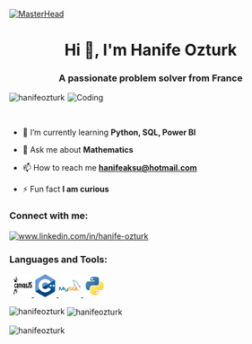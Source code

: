 
[![MasterHead](https://giphy.com/gifs/simple-make-makeit-D6sll7fYG5PaOl1jbA)](https://github.com/hnfks/hanifeozturk)

<h1 align="center">Hi 👋, I'm Hanife Ozturk</h1>
<h3 align="center">A passionate problem solver from France</h3>

<img align="right" alt="Coding" width="400" src="https://encrypted-tbn0.gstatic.com/images?q=tbn:ANd9GcRP4-SoxRVvNog7lxd8TS5tTVOgK1wDjlL8pg&usqp=CAU">

<p align="left"> <img src="https://komarev.com/ghpvc/?username=hanifeozturk&label=Profile%20views&color=0e75b6&style=flat" alt="hanifeozturk" /> </p>

<p align="left"> <a href="https://twitter.com/" target="blank"><img src="https://img.shields.io/twitter/follow/?logo=twitter&style=for-the-badge" alt="" /></a> </p>

- 🌱 I’m currently learning **Python, SQL, Power BI**

- 💬 Ask me about **Mathematics**

- 📫 How to reach me **hanifeaksu@hotmail.com**

- ⚡ Fun fact **I am curious**

<h3 align="left">Connect with me:</h3>
<p align="left">
<a href="https://linkedin.com/in/www.linkedin.com/in/hanife-ozturk" target="blank"><img align="center" src="https://raw.githubusercontent.com/rahuldkjain/github-profile-readme-generator/master/src/images/icons/Social/linked-in-alt.svg" alt="www.linkedin.com/in/hanife-ozturk" height="30" width="40" /></a>
</p>

<h3 align="left">Languages and Tools:</h3>
<p align="left"> <a href="https://canvasjs.com" target="_blank" rel="noreferrer"> <img src="https://raw.githubusercontent.com/Hardik0307/Hardik0307/master/assets/canvasjs-charts.svg" alt="canvasjs" width="40" height="40"/> </a> <a href="https://www.w3schools.com/cpp/" target="_blank" rel="noreferrer"> <img src="https://raw.githubusercontent.com/devicons/devicon/master/icons/cplusplus/cplusplus-original.svg" alt="cplusplus" width="40" height="40"/> </a> <a href="https://www.mysql.com/" target="_blank" rel="noreferrer"> <img src="https://raw.githubusercontent.com/devicons/devicon/master/icons/mysql/mysql-original-wordmark.svg" alt="mysql" width="40" height="40"/> </a> <a href="https://www.python.org" target="_blank" rel="noreferrer"> <img src="https://raw.githubusercontent.com/devicons/devicon/master/icons/python/python-original.svg" alt="python" width="40" height="40"/> </a> </p>

<p><img align="left" src="https://github-readme-stats.vercel.app/api/top-langs?username=hanifeozturk&show_icons=true&locale=en&layout=compact" alt="hanifeozturk" /></p>

<p>&nbsp;<img align="center" src="https://github-readme-stats.vercel.app/api?username=hanifeozturk&show_icons=true&locale=en" alt="hanifeozturk" /></p>

<p><img align="center" src="https://github-readme-streak-stats.herokuapp.com/?user=hanifeozturk&" alt="hanifeozturk" /></p>






